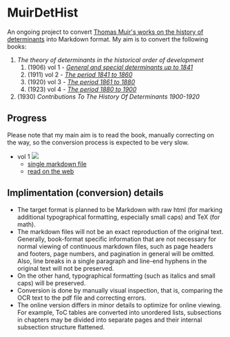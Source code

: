 # MuirDetHist
An ongoing project to convert [Thomas Muir's works on the history of determinants](https://en.wikipedia.org/wiki/Thomas_Muir_(mathematician)#Publications_by_Sir_Thomas_Muir) into Markdown format. My aim is to convert the following books:

1. *The theory of determinants in the historical order of development*
   1. (1906) vol 1 - [*General and special determinants up to 1841*](https://quod.lib.umich.edu/u/umhistmath/acm9350.0001.001/6?view=image&size=100)
   2. (1911) vol 2 - [*The period 1841 to 1860*](https://quod.lib.umich.edu/u/umhistmath/acm9350.0002.001/6?view=image&size=100)
   3. (1920) vol 3 - [*The period 1861 to 1880*](https://quod.lib.umich.edu/u/umhistmath/acm9350.0003.001/6?view=image&size=100)
   4. (1923) vol 4 - [*The period 1880 to 1900*](https://quod.lib.umich.edu/u/umhistmath/acm9350.0004.001/6?view=image&size=100)
2. (1930) *Contributions To The History Of Determinants 1900-1920*

## Progress
Please note that my main aim is to read the book, manually correcting on the way, so the conversion process is expected to be very slow.
- vol 1 ![](https://progress-bar.dev/8/?scale=491&width=500&color=babaca&suffix=/491)
  - [single markdown file](vol1.md)
  - [read on the web](https://vivvienne.github.io/MuirDetHist/)

## Implimentation (conversion) details

- The target format is planned to be Markdown with raw html (for marking additional typographical formatting, especially small caps) and TeX (for math).
- The markdown files will not be an exact reproduction of the original text. Generally, book-format specific information that are not necessary for normal viewing of continuous markdown files, such as page headers and footers, page numbers, and pagination in general will be omitted. Also, line breaks in a single paragraph and line-end hyphens in the original text will not be preserved.
- On the other hand, typographical formatting (such as italics and small caps) will be preserved.
- Conversion is done by manually visual inspection, that is, comparing the OCR text to the pdf file and correcting errors.
- The online version differs in minor details to optimize for online viewing. For example, ToC tables are converted into unordered lists, subsections in chapters may be divided into separate pages and their internal subsection structure flattened.